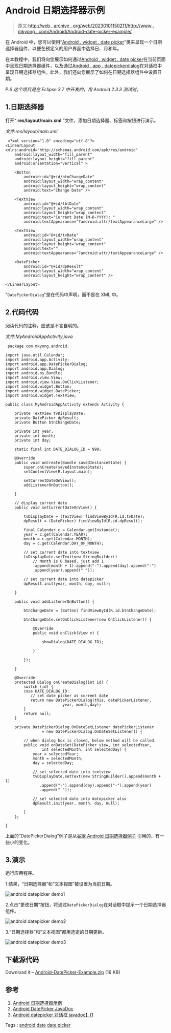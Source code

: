 # Android 日期选择器示例

> 原文:[http://web . archive . org/web/20230101150211/http://www . mkyong . com/Android/Android-date-picker-example/](http://web.archive.org/web/20230101150211/http://www.mkyong.com/android/android-date-picker-example/)

在 Android 中，您可以使用“[Android . widget . date picker](http://web.archive.org/web/20210506220718/https://developer.android.com/reference/android/widget/DatePicker.html)”类来呈现一个日期选择器组件，以便在预定义的用户界面中选择日、月和年。

在本教程中，我们将向您展示如何通过[Android . widget . date picker](http://web.archive.org/web/20210506220718/https://developer.android.com/reference/android/widget/DatePicker.html)在当前页面中呈现日期选择器组件，以及通过[Android . app . datepickerdialog](http://web.archive.org/web/20210506220718/https://developer.android.com/reference/android/app/DatePickerDialog.html)在对话框中呈现日期选择器组件。此外，我们还向您展示了如何在日期选择器组件中设置日期。

*P.S 这个项目是在 Eclipse 3.7 中开发的，用 Android 2.3.3 测试过。*

## 1.日期选择器

打开“ **res/layout/main.xml** ”文件，添加日期选择器、标签和按钮进行演示。

*文件:res/layout/main.xml*

```
 <?xml version="1.0" encoding="utf-8"?>
<LinearLayout xmlns:android="http://schemas.android.com/apk/res/android"
    android:layout_width="fill_parent"
    android:layout_height="fill_parent"
    android:orientation="vertical" >

    <Button
        android:id="@+id/btnChangeDate"
        android:layout_width="wrap_content"
        android:layout_height="wrap_content"
        android:text="Change Date" />

    <TextView
        android:id="@+id/lblDate"
        android:layout_width="wrap_content"
        android:layout_height="wrap_content"
        android:text="Current Date (M-D-YYYY): "
        android:textAppearance="?android:attr/textAppearanceLarge" />

    <TextView
        android:id="@+id/tvDate"
        android:layout_width="wrap_content"
        android:layout_height="wrap_content"
        android:text=""
        android:textAppearance="?android:attr/textAppearanceLarge" />

    <DatePicker
        android:id="@+id/dpResult"
        android:layout_width="wrap_content"
        android:layout_height="wrap_content" />

</LinearLayout> 
```

"`DatePickerDialog`"是在代码中声明，而不是在 XML 中。

## 2.代码代码

阅读代码的注释，应该是不言自明的。

*文件:MyAndroidAppActivity.java*

```
 package com.mkyong.android;

import java.util.Calendar;
import android.app.Activity;
import android.app.DatePickerDialog;
import android.app.Dialog;
import android.os.Bundle;
import android.view.View;
import android.view.View.OnClickListener;
import android.widget.Button;
import android.widget.DatePicker;
import android.widget.TextView;

public class MyAndroidAppActivity extends Activity {

	private TextView tvDisplayDate;
	private DatePicker dpResult;
	private Button btnChangeDate;

	private int year;
	private int month;
	private int day;

	static final int DATE_DIALOG_ID = 999;

	@Override
	public void onCreate(Bundle savedInstanceState) {
		super.onCreate(savedInstanceState);
		setContentView(R.layout.main);

		setCurrentDateOnView();
		addListenerOnButton();

	}

	// display current date
	public void setCurrentDateOnView() {

		tvDisplayDate = (TextView) findViewById(R.id.tvDate);
		dpResult = (DatePicker) findViewById(R.id.dpResult);

		final Calendar c = Calendar.getInstance();
		year = c.get(Calendar.YEAR);
		month = c.get(Calendar.MONTH);
		day = c.get(Calendar.DAY_OF_MONTH);

		// set current date into textview
		tvDisplayDate.setText(new StringBuilder()
			// Month is 0 based, just add 1
			.append(month + 1).append("-").append(day).append("-")
			.append(year).append(" "));

		// set current date into datepicker
		dpResult.init(year, month, day, null);

	}

	public void addListenerOnButton() {

		btnChangeDate = (Button) findViewById(R.id.btnChangeDate);

		btnChangeDate.setOnClickListener(new OnClickListener() {

			@Override
			public void onClick(View v) {

				showDialog(DATE_DIALOG_ID);

			}

		});

	}

	@Override
	protected Dialog onCreateDialog(int id) {
		switch (id) {
		case DATE_DIALOG_ID:
		   // set date picker as current date
		   return new DatePickerDialog(this, datePickerListener, 
                         year, month,day);
		}
		return null;
	}

	private DatePickerDialog.OnDateSetListener datePickerListener 
                = new DatePickerDialog.OnDateSetListener() {

		// when dialog box is closed, below method will be called.
		public void onDateSet(DatePicker view, int selectedYear,
				int selectedMonth, int selectedDay) {
			year = selectedYear;
			month = selectedMonth;
			day = selectedDay;

			// set selected date into textview
			tvDisplayDate.setText(new StringBuilder().append(month + 1)
			   .append("-").append(day).append("-").append(year)
			   .append(" "));

			// set selected date into datepicker also
			dpResult.init(year, month, day, null);

		}
	};

} 
```

上面的“DatePickerDialog”例子是从[谷歌 Android 日期选择器例子](http://web.archive.org/web/20210506220718/https://developer.android.com/resources/tutorials/views/hello-datepicker.html) 引用的，有一些小的变化。

## 3.演示

运行应用程序。

1.结果，“日期选择器”和“文本视图”被设置为当前日期。

![android datepicker demo1](../Images/c580353f701d61e027002af78872106c.png "android-datepicker-demo1")

2.点击“更改日期”按钮，将通过`DatePickerDialog`在对话框中提示一个日期选择器组件。

![android datepicker demo2](../Images/0c23a0f8a05013f1de957b490bc0db4f.png "android-datepicker-demo2")

3.“日期选择器”和“文本视图”都用选定的日期更新。

![android datepicker demo3](../Images/0a302665233cca3c4026fb93f9a5daa0.png "android-datepicker-demo3")

## 下载源代码

Download it – [Android-DatePicker-Example.zip](http://web.archive.org/web/20210506220718/http://www.mkyong.com/wp-content/uploads/2011/11/Android-DatePicker-Example.zip) (16 KB)

## 参考

1.  [Android 日期选择器示例](http://web.archive.org/web/20210506220718/https://developer.android.com/resources/tutorials/views/hello-datepicker.html)
2.  [Android DatePicker JavaDoc](http://web.archive.org/web/20210506220718/https://developer.android.com/reference/android/widget/DatePicker.html)
3.  [Android datepicker 对话框 javadoc】t1](http://web.archive.org/web/20210506220718/https://developer.android.com/reference/android/app/DatePickerDialog.html)

Tags : [android](http://web.archive.org/web/20210506220718/https://mkyong.com/tag/android/) [date](http://web.archive.org/web/20210506220718/https://mkyong.com/tag/date/) [date picker](http://web.archive.org/web/20210506220718/https://mkyong.com/tag/date-picker/)<input type="hidden" id="mkyong-current-postId" value="10255">
